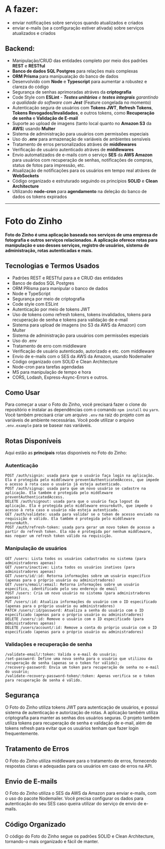 # A fazer:
- enviar notificações sobre serviços quando atualizados e criados
- enviar e-mails (se a configuração estiver ativada) sobre serviços atualizados e criados

## Backend:
- Manipulação/CRUD das entidades completo por meio dos padrões **REST** e **RESTful**
- **Banco de dados SQL Postgres** para relações mais complexas
- **ORM Prisma** para manipualação do banco de dados
- Desenvolvido com **Node** e **Typescript** para aumentar a robustez e clareza do código
- Segurança de senhas aprimoradas atráves da **criptografia**
- Code Style com **ESLint**
*- **Testes unitários** e **testes integrais** garantindo a qualidade do software com **Jest*** (Feature congelada no momento)
- Autenticação segura de usuários com **Tokens JWT**, **Refresh Tokens**, **Tokens Revogados/Invalidados**, e outros tokens, como **Recuperação de senha** e **Validação de E-mail**
- Suporte ao upload de imagens (tanto local quanto no **Amazon S3** da **AWS**) usando **Multer**
- Sistema de administração para usuários com permissões especiais
- Uso do **.env** para armazenação de variáveis de ambientes sensíveis
- Tratamento de erros personalizados atráves de **middlewares**
- Verificação de usuário autenticado atráves de **middlewares**
- Envio automatizados de e-mails com o serviço **SES** da **AWS Amazon** para usuários com recuperação de senhas, notificações de compras, status de fotos para impressão, etc.
- Atualização de notificações para os usuários em tempo real atráves de **WebSockets**
- Código organizado e estruturado seguindo os princípios **SOLID** e **Clean Architecture**
- Utilizando **node-cron** para **agendamento** na deleção do banco de dados os tokens expirados

<hr>

# Foto do Zinho
**Foto do Zinho é uma aplicação baseada nos serviços de uma empresa de fotografia e outros serviços relacionados. A aplicação oferece rotas para manipulação e uso desses serviços, registro de usuários, sistema de administração, rotas autenticadas e mais.**

## Tecnologias e Termos Usados
- Padrões REST e RESTful para a e CRUD das entidades
- Banco de dados SQL Postgres
- ORM PRisma para manipular o banco de dados
- Node e TypeScript
- Segurança por meio de criptografia
- Code style com ESLint
- Autenticação por meio de tokens JWT
- Uso de tokens como refresh tokens, tokens invalidados, tokens para recuperação de senha e tokens para validação de e-mail
- Sistema para upload de imagens (no S3 da AWS da Amazon) com Multer
- Sistema de administração para usuários com permissões especiais
- Uso do .env
- Tratamento de erro com middleware
- Verificação de usuário autenticado, autorizado e etc. com middleware
- Envio de e-mails com o SES da AWS da Amazon, usando Nodemailer
- Código organizado com SOLID e Clean Architecture
- Node-cron para tarefas agendadas
- MS para manipulação de tempo e hora
- CORS, Lodash, Express-Async-Errors e outros.


## Como Usar
Para começar a usar o Foto do Zinho, você precisará fazer o clone do repositório e instalar as dependências com o comando `npm install` ou `yarn`. Você também precisará criar um arquivo `.env` na raiz do projeto com as variáveis de ambiente necessárias. Você pode utilizar o arquivo `.env.example` para se basear nas variáveis.


## Rotas Disponíveis
Aqui estão as **principais** rotas disponíveis no Foto do Zinho:

### Autenticação
```
POST /auth/signin: usada para que o usuário faça login na aplicação. Ela é protegida pelo middleware preventAuthenticatedAccess, que impede o acesso à rota caso o usuário já esteja autenticado.
POST /auth/signup: usada para que um novo usuário se cadastre na aplicação. Ela também é protegida pelo middleware preventAuthenticatedAccess.
DELETE /auth/signout: usada para que o usuário faça logout da aplicação. Ela é protegida pelo middleware ensureAuth, que impede o acesso à rota caso o usuário não esteja autenticado.
GET /auth/validate: usada para validar se o token de acesso enviado na requisição é válido. Ela também é protegida pelo middleware ensureAuth.
POST /auth/refresh-token: usada para gerar um novo token de acesso a partir do refresh token. Ela não é protegida por nenhum middleware, mas requer um refresh token válido na requisição.
```

### Manipulação de usuários
```
GET /users: Lista todos os usuários cadastrados no sistema (para administradores apenas)
GET /users/inactive: Lista todos os usuários inativos (para administradores apenas)
GET /users/id/:id: Retorna informações sobre um usuário específico (apenas para o próprio usuário ou administradores)
GET /users/email/:email: Retorna informações sobre um usuário específico, identificado pelo seu endereço de email
POST /users: Cria um novo usuário no sistema (para administradores apenas)
PUT /users/:id: Atualiza informações do usuário com o ID especificado (apenas para o próprio usuário ou administradores)
PATCH /users/:id/password: Atualiza a senha do usuário com o ID especificado (apenas para o próprio usuário ou administradores)
DELETE /users/:id: Remove o usuário com o ID especificado (para administradores apenas)
DELETE /users/account/:id: Remove a conta do próprio usuário com o ID especificado (apenas para o próprio usuário ou administradores)
```

### Validações e recuperação de senha
```
/validate-email/:token: Valida o e-mail do usuário;
/set-password: Define uma nova senha para o usuário que utilizou da recuperação de senha (apenas se o token for válido);
/recovery-password: Envia um token para recuperação de senha no e-mail do usuário;
/validate-recovery-password-token/:token: Apenas verifica se o token para recuperação de senha é válido.
```


## Segurança
O Foto do Zinho utiliza tokens JWT para autenticação de usuários, e possui sistema de autenticação e autorização de rotas. A aplicação também utiliza criptografia para manter as senhas dos usuários seguras. O projeto também utiliza tokens para recuperação de senha e validação de e-mail, além de tokens refresh para evitar que os usuários tenham que fazer login frequentemente.

## Tratamento de Erros
O Foto do Zinho utiliza middleware para o tratamento de erros, fornecendo respostas claras e adequadas para os usuários em caso de erros na API.

## Envio de E-mails
O Foto do Zinho utiliza o SES da AWS da Amazon para enviar e-mails, com o uso do pacote Nodemailer.
Você precisa configurar os dados para autenticação do seu SES caso queira utilizar do serviço de envio de e-mails.

## Código Organizado
O código do Foto do Zinho segue os padrões SOLID e Clean Architecture, tornando-o mais organizado e fácil de manter.
